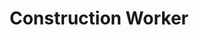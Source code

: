 ---
title: Construction Worker
val: constructionworker
layout: profiles
name: Construction Worker

priority-rights:
  - { text: "I’m not being paid $7.25 or more for my work.", id: "minimum wage violation" }
  - { text: "I am being prevented from engaging with others to improve my working conditions.", id: "labor law violation." }
  - { text: "I am working on machines that are unsafe, not being provided required safety gear, such as gloves or a harness and lifeline for falls, or not being protected from toxic chemicals.", id: "OSH Violation." }

wage-rights:
  - { text: "I did not get paid for time I worked.", id: "hours worked violation" }
  - { text: "Records are not being kept of my hours worked or payment.", id: "recordkeeping violation" }
  - { text: "I worked more than 40 hours a week and did not receive overtime pay.", id: "overtime violation." }

equality-rights:
  - { text: "I was discriminated against based on my race.", id: "discrimination violation" }
  - { text: "I’m being asked to show too much documentation.", id: "INA violation" }
  - { text: "I am being treated differently based on my citizenship or immigration status.", id: "INA violation" }

safety-rights:
  - { text: "I was injured on the job and didn’t get pay.", id: "OSH Violation" }
  - { text: "I wasn’t trained in a language I understand.", id: "OSH Violation" }
  - { text: "I’m afraid I’ll be fired for reporting something.", id: "Whistleblower Violation" }

organizing-rights:
  - { text: "I can’t get hired because the industry knows me as a union supporter.", id: "labor law violation" }
  - { text: "I am being retaliated against for supporting an effort to bring in a union to improve my work situation.", id: "Labor Law Violation" }
  - { text: "I brought complaints to our union steward and to our foreman about the crew not having adequate safety goggles and the foreman retaliated against me by changing my hours.", id: "Labor Law Violation" }

---